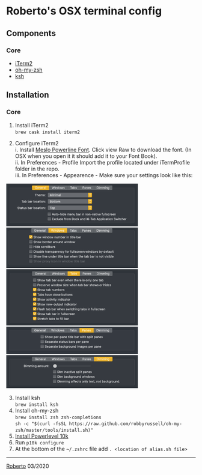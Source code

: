 # Roberto's OSX terminal config #
 
## Components   
### Core
* [iTerm2](https://www.iterm2.com/)  
* [oh-my-zsh](https://ohmyz.sh/)  
* [ksh](https://en.wikipedia.org/wiki/KornShell)

## Installation ##
### Core
1. Install iTerm2   
`brew cask install iterm2`   

2. Configure iTerm2    
  i. Install [Meslo Powerline Font](https://github.com/powerline/fonts/blob/master/Meslo%20Slashed/Meslo%20LG%20M%20Regular%20for%20Powerline.ttf). 
Click view Raw to download the font. (In OSX when you open it it should add it to your Font Book).    
  ii. In Preferences - Profile Import the profile located under iTermProfile folder in the repo.     
  iii. In Preferences - Appearence - Make sure your settings look like this:   
<img src="README_FILES/iTermSettings/general.png" width="350">
<img src="README_FILES/iTermSettings/windows.png" width="350">
<img src="README_FILES/iTermSettings/tabs.png" width="350">
<img src="README_FILES/iTermSettings/panes.png" width="350">
<img src="README_FILES/iTermSettings/Dimming.png" width="350">   


3. Install ksh    
  `brew install ksh`   
4. Install oh-my-zsh    
  `brew install zsh zsh-completions`     
  `sh -c "$(curl -fsSL https://raw.github.com/robbyrussell/oh-my-zsh/master/tools/install.sh)"`   
5. [Install Powerlevel 10k](https://github.com/romkatv/powerlevel10k#manual)   
6. Run `p10k configure`    
7. At the bottom of the `~/.zshrc` file add `. <location of alias.sh file>`

___

[Roberto](https://robertoodogherty.github.io/) 03/2020

